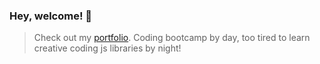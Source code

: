 ### Hey, welcome! 👋
> Check out my [portfolio](https://katiechurchwell.github.io/portfolio/).
> Coding bootcamp by day, too tired to learn creative coding js libraries by night!

<!--
**katiechurchwell/katiechurchwell** is a ✨ _special_ ✨ repository because its `README.md` (this file) appears on your GitHub profile.

Here are some ideas to get you started:

- 🔭 I’m currently working on ...
- 🌱 I’m currently learning ...
- 👯 I’m looking to collaborate on ...
- 🤔 I’m looking for help with ...
- 💬 Ask me about ...
- 📫 How to reach me: ...
- 😄 Pronouns: ...
- ⚡ Fun fact: ...
-->
